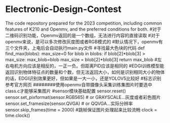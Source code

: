 # Electronic-Design-Contest
The code repository prepared for the 2023 competition, including common features of K210 and Openmv, and the preferred conditions for both.
#对于二维码识别功能，Openmv返回的是一个数组，无法进行内容的直接读取
#对于openmv来说，是可以多次修改灰度图或者RGB模式的
#默认情况下，openmv有三个文件夹，上电后会自动执行main.py文件
#寻找最大色块的代码
def find_max(blobs):
    max_size=0
    for blob in blobs:
        if blob[2]*blob[3] > max_size:
            max_blob=blob
            max_size = blob[2]*blob[3]
    return max_blob
#左右电机方向应该是相反的，一正一负。但距离PID应该是相同的
#EDGI训练模型能返回识别物体特征点的数量和个数，但无法返回大小，如何是识别相同大小的物体的话，EDGI识别效果更好，但如果是一大一小，还是YOLOV5比较好
#标志识别参考官方网页
########使用openmv自带摄像头采集训练集图片时要选中class.c才能够采集图片
#sensor模块基础配置
sensor.reset()
sensor.set_pixformat(sensor.RGB565) # or GRAYSCALE...灰度或者彩色图片
sensor.set_framesize(sensor.QVGA) # or QQVGA...实际分辨率
sensor.skip_frames(time = 2000) #跳帧保证图片处理起来比较流畅
clock = time.clock()
